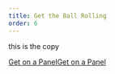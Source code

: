 ```yaml
---
title: Get the Ball Rolling
order: 6
---
```

this is the copy


<a href="mailto:info@socialrocketfactory.com" class="link bg-white dark-red br-pill ba ph3 pv2 dib mr4">Get on a Panel</a><a href="mailto:info@socialrocketfactory.com" class="link bg-white dark-red br-pill ba  ph3 pv2 dib">Get on a Panel</a>
